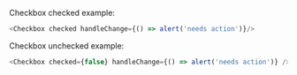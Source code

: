 Checkbox checked example:

```js
<Checkbox checked handleChange={() => alert('needs action')}/>
```


Checkbox unchecked example:

```js
<Checkbox checked={false} handleChange={() => alert('needs action')} />
```